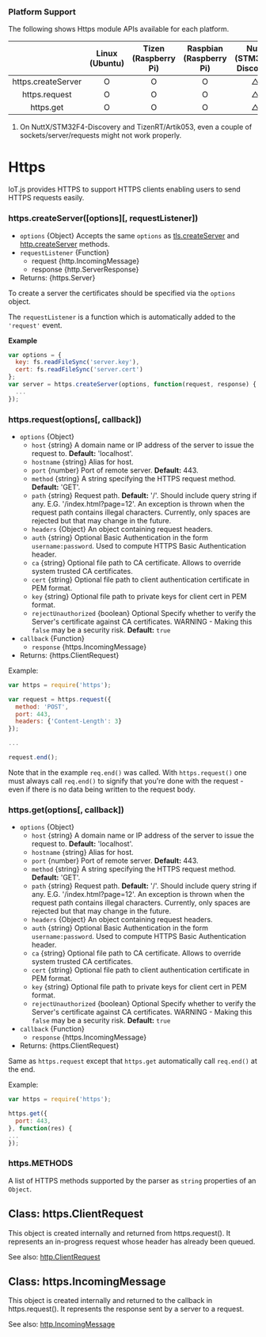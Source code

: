 ### Platform Support

 The following shows Https module APIs available for each platform.

 |  | Linux<br/>(Ubuntu) | Tizen<br/>(Raspberry Pi) | Raspbian<br/>(Raspberry Pi) | NuttX<br/>(STM32F4-Discovery) | TizenRT<br/>(Artik053) |
 | :---: | :---: | :---: | :---: | :---: | :---: |
 | https.createServer | O | O | O | △ ¹ | △ ¹ |
 | https.request | O | O | O | △ ¹ | △ ¹ |
 | https.get | O | O | O | △ ¹ | △ ¹ |

1. On NuttX/STM32F4-Discovery and TizenRT/Artik053, even a couple of sockets/server/requests might not work properly.


# Https

IoT.js provides HTTPS to support HTTPS clients enabling users to send HTTPS requests easily.

### https.createServer([options][, requestListener])
* `options` {Object} Accepts the same `options` as [tls.createServer](IoT.js-API-TLS.md#tlscreateserveroptions-secureconnectionlistener) and [http.createServer](IoT.js-API-HTTP.md#httpcreateserverrequestlistener) methods.
* `requestListener` {Function}
  * request {http.IncomingMessage}
  * response {http.ServerResponse}
* Returns: {https.Server}

To create a server the certificates should be specified via the `options` object.

The `requestListener` is a function which is automatically added to the `'request'` event.

**Example**

```js
var options = {
  key: fs.readFileSync('server.key'),
  cert: fs.readFileSync('server.cert')
};
var server = https.createServer(options, function(request, response) {
  ...
});
```


### https.request(options[, callback])
* `options` {Object}
  * `host` {string} A domain name or IP address of the server to issue the request to. **Default:** 'localhost'.
  * `hostname` {string} Alias for host.
  * `port` {number} Port of remote server. **Default:** 443.
  * `method` {string} A string specifying the HTTPS request method. **Default:** 'GET'.
  * `path` {string} Request path. **Default:** '/'. Should include query string if any. E.G. '/index.html?page=12'. An exception is thrown when the request path contains illegal characters. Currently, only spaces are rejected but that may change in the future.
  * `headers` {Object} An object containing request headers.
  * `auth` {string} Optional Basic Authentication in the form `username:password`. Used to compute HTTPS Basic Authentication header.
  * `ca` {string} Optional file path to CA certificate. Allows to override system trusted CA certificates.
  * `cert` {string} Optional file path to client authentication certificate in PEM format.
  * `key` {string} Optional file path to private keys for client cert in PEM format.
  * `rejectUnauthorized` {boolean} Optional Specify whether to verify the Server's certificate against CA certificates. WARNING - Making this `false` may be a security risk. **Default:** `true`
* `callback` {Function}
  * `response` {https.IncomingMessage}
* Returns: {https.ClientRequest}

Example:
```javascript
var https = require('https');

var request = https.request({
  method: 'POST',
  port: 443,
  headers: {'Content-Length': 3}
});

...

request.end();
```

Note that in the example `req.end()` was called. With `https.request()` one must always call `req.end()` to signify that you're done with the request - even if there is no data being written to the request body.

### https.get(options[, callback])
* `options` {Object}
  * `host` {string} A domain name or IP address of the server to issue the request to. **Default:** 'localhost'.
  * `hostname` {string} Alias for host.
  * `port` {number} Port of remote server. **Default:** 443.
  * `method` {string} A string specifying the HTTPS request method. **Default:** 'GET'.
  * `path` {string} Request path. **Default:** '/'. Should include query string if any. E.G. '/index.html?page=12'. An exception is thrown when the request path contains illegal characters. Currently, only spaces are rejected but that may change in the future.
  * `headers` {Object} An object containing request headers.
  * `auth` {string} Optional Basic Authentication in the form `username:password`. Used to compute HTTPS Basic Authentication header.
  * `ca` {string} Optional file path to CA certificate. Allows to override system trusted CA certificates.
  * `cert` {string} Optional file path to client authentication certificate in PEM format.
  * `key` {string} Optional file path to private keys for client cert in PEM format.
  * `rejectUnauthorized` {boolean} Optional Specify whether to verify the Server's certificate against CA certificates. WARNING - Making this `false` may be a security risk. **Default:** `true`
* `callback` {Function}
  * `response` {https.IncomingMessage}
* Returns: {https.ClientRequest}

Same as `https.request` except that `https.get` automatically call `req.end()` at the end.

Example:
```javascript
var https = require('https');

https.get({
  port: 443,
}, function(res) {
...
});
```


### https.METHODS
A list of HTTPS methods supported by the parser as `string` properties of an `Object`.


## Class: https.ClientRequest

This object is created internally and returned from https.request(). It represents an in-progress request whose header has already been queued.

See also: [http.ClientRequest](IoT.js-API-HTTP.md#class-httpclientrequest)

## Class: https.IncomingMessage

This object is created internally and returned to the callback in https.request(). It represents the response sent by a server to a request.

See also: [http.IncomingMessage](IoT.js-API-HTTP.md#class-httpincomingmessage)
